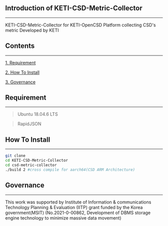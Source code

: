## Introduction of KETI-CSD-Metric-Collector
-------------
KETI-CSD-Metric-Collector for KETI-OpenCSD Platform
collecting CSD's metric 
Developed by KETI

## Contents
-------------
[1. Requirement](#requirement)

[2. How To Install](#How-To-Install)

[3. Governance](#governance)

## Requirement
-------------
>   Ubuntu 18.04.6 LTS

>   RapidJSON

## How To Install
-------------
```bash
git clone 
cd KETI-CSD-Metric-Collector
cd csd-metric-collector
./build 2 #cross compile for aarch64(CSD ARM Architecture)
```

## Governance
-------------
This work was supported by Institute of Information & communications Technology Planning & Evaluation (IITP) grant funded by the Korea government(MSIT) (No.2021-0-00862, Development of DBMS storage engine technology to minimize massive data movement)
